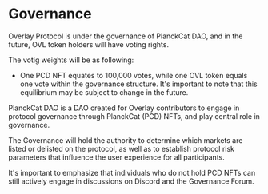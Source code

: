 
# Governance

Overlay Protocol is under the governance of PlanckCat DAO, and in the future, OVL token holders will have voting rights. 

The votig weights will be as following:
- One PCD NFT equates to 100,000 votes, while one OVL token equals one vote within the governance structure. It's important to note that this equilibrium may be subject to change in the future.

PlanckCat DAO is a DAO created for Overlay contributors to engage in protocol governance through PlanckCat (PCD) NFTs, and play central role in governance.

The Governance will hold the authority to determine which markets are listed or delisted on the protocol, as well as to establish protocol risk parameters that influence the user experience for all participants.

It's important to emphasize that individuals who do not hold PCD NFTs can still actively engage in discussions on Discord and the Governance Forum.
